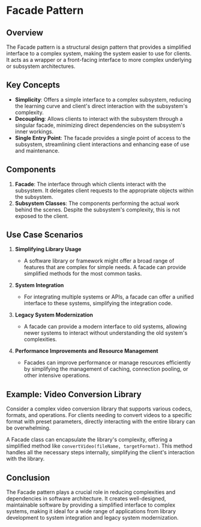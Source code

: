 ﻿# Facade Pattern

## Overview

The Facade pattern is a structural design pattern that provides a simplified interface to a complex system, making the system easier to use for clients. It acts as a wrapper or a front-facing interface to more complex underlying or subsystem architectures.

## Key Concepts

- **Simplicity**: Offers a simple interface to a complex subsystem, reducing the learning curve and client's direct interaction with the subsystem's complexity.
- **Decoupling**: Allows clients to interact with the subsystem through a singular facade, minimizing direct dependencies on the subsystem's inner workings.
- **Single Entry Point**: The facade provides a single point of access to the subsystem, streamlining client interactions and enhancing ease of use and maintenance.

## Components

1. **Facade**: The interface through which clients interact with the subsystem. It delegates client requests to the appropriate objects within the subsystem.
2. **Subsystem Classes**: The components performing the actual work behind the scenes. Despite the subsystem's complexity, this is not exposed to the client.

## Use Case Scenarios

1. **Simplifying Library Usage**
   - A software library or framework might offer a broad range of features that are complex for simple needs. A facade can provide simplified methods for the most common tasks.

2. **System Integration**
   - For integrating multiple systems or APIs, a facade can offer a unified interface to these systems, simplifying the integration code.

3. **Legacy System Modernization**
   - A facade can provide a modern interface to old systems, allowing newer systems to interact without understanding the old system's complexities.

4. **Performance Improvements and Resource Management**
   - Facades can improve performance or manage resources efficiently by simplifying the management of caching, connection pooling, or other intensive operations.

## Example: Video Conversion Library

Consider a complex video conversion library that supports various codecs, formats, and operations. For clients needing to convert videos to a specific format with preset parameters, directly interacting with the entire library can be overwhelming.

A Facade class can encapsulate the library's complexity, offering a simplified method like `convertVideo(fileName, targetFormat)`. This method handles all the necessary steps internally, simplifying the client's interaction with the library.

## Conclusion

The Facade pattern plays a crucial role in reducing complexities and dependencies in software architecture. It creates well-designed, maintainable software by providing a simplified interface to complex systems, making it ideal for a wide range of applications from library development to system integration and legacy system modernization.
